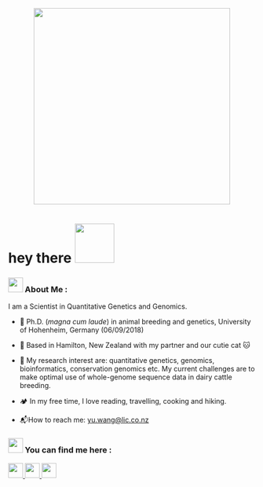 <div id="header" align="center">
  <img src="https://media.giphy.com/media/hpXdHPfFI5wTABdDx9/giphy.gif" width="400"/>
</div>


<h1>
  hey there
  <img src="https://media.giphy.com/media/Wj7lNjMNDxSmc/giphy.gif" width="80"/>
</h1>


### <img src="https://media.giphy.com/media/WUlplcMpOCEmTGBtBW/giphy.gif" width="30">  About Me :

I am a Scientist in Quantitative Genetics and Genomics.

- :cow2: Ph.D. (*magna cum laude*) in animal breeding and genetics, University of Hohenheim, Germany (06/09/2018)

- :kiwi_fruit: Based in Hamilton, New Zealand with my partner and our cutie cat :cat:

- :dna: My research interest are: quantitative genetics, genomics, bioinformatics, conservation genomics etc. My current challenges are to make optimal use of whole-genome sequence data in dairy cattle breeding.

- :camping: In my free time, I love reading, travelling, cooking and hiking. 

- :mailbox_with_mail:How to reach me: [yu.wang@lic.co.nz](mailto:yu.wang@lic.co.nz)


### <img src="https://media.giphy.com/media/WUlplcMpOCEmTGBtBW/giphy.gif" width="30">  You can find me here :

<div id="badges">
  <a href="https://www.linkedin.com/in/yuwangnz/">
    <img src="https://simpleicons.org/icons/linkedin.svg"  width="30"/>
  </a>
  <a href="https://www.researchgate.net/profile/Yu-Wang-303">
    <img src="https://simpleicons.org/icons/researchgate.svg" width="30"/>
  </a>
    <a href="https://orcid.org/0000-0003-3756-6246">
    <img src="https://simpleicons.org/icons/orcid.svg" width="30"/>
  </a>
</div>
